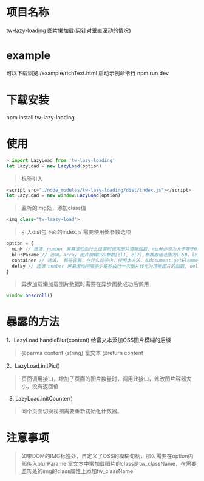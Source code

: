 # 项目名称
tw-lazy-loading
图片懒加载(只针对垂直滚动的情况)

# example
可以下载浏览./example/richText.html
启动示例命令行
npm run dev

# 下载安装
npm install tw-lazy-loading

# 使用
```javascript
> import LazyLoad from 'tw-lazy-loading'
let LazyLoad = new LazyLoad(option)
```
>标签引入
```javascript
<script src="./node_modules/tw-lazy-loading/dist/index.js"></script>
let LazyLoad = new window.LazyLoad(option)
```
>监听的img处，添加class值
```javascript
<img class="tw-laazy-load">
```
>引入dist包下面的index.js
>需要使用处参数选项

```javascript
option = {
  minH // 选填，number 屏幕滚动到什么位置时调用图片清晰函数，minH必须为大于等于0的整数
  blurParame // 选填，array 图片模糊OSS参数[el1, el2],参数取值范围为1~50，length <= 2
  container // 选填， 标签容器，在什么标签内，使用本方法，如document.getElemmentById(ID),vue开发情况下，不能使用refs
  delay // 选填 number 屏幕滚动间隔多少毫秒执行一次图片转化为清晰图片的函数, delay必须大于0
}
```
> 异步加载懒加载图片数据时需要在异步函数成功后调用
```javascript
window.onscroll()
```

# 暴露的方法
1、LazyLoad.handleBlur(content) 给富文本添加OSS图片模糊的后缀
> @parma content {string} 富文本
> @return content

2、LazyLoad.initPic()
> 页面调用接口，增加了页面的图片数量时，调用此接口，修改图片容器大小，没有返回值

3. LazyLoad.initCounter()
> 同个页面切换视图需要重新初始化计数器。

# 注意事项
> 如果DOM的IMG标签处，自定义了OSS的模糊句柄，那么需要在option内部传入blurParame
> 富文本中懒加载图片的class是tw_className，在需要监听处的img的class属性上添加tw_className

